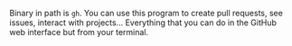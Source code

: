 Binary in path is `gh`. You can use this program to create pull requests, see issues, interact with projects... 
Everything that you can do in the GitHub web interface but from your terminal.